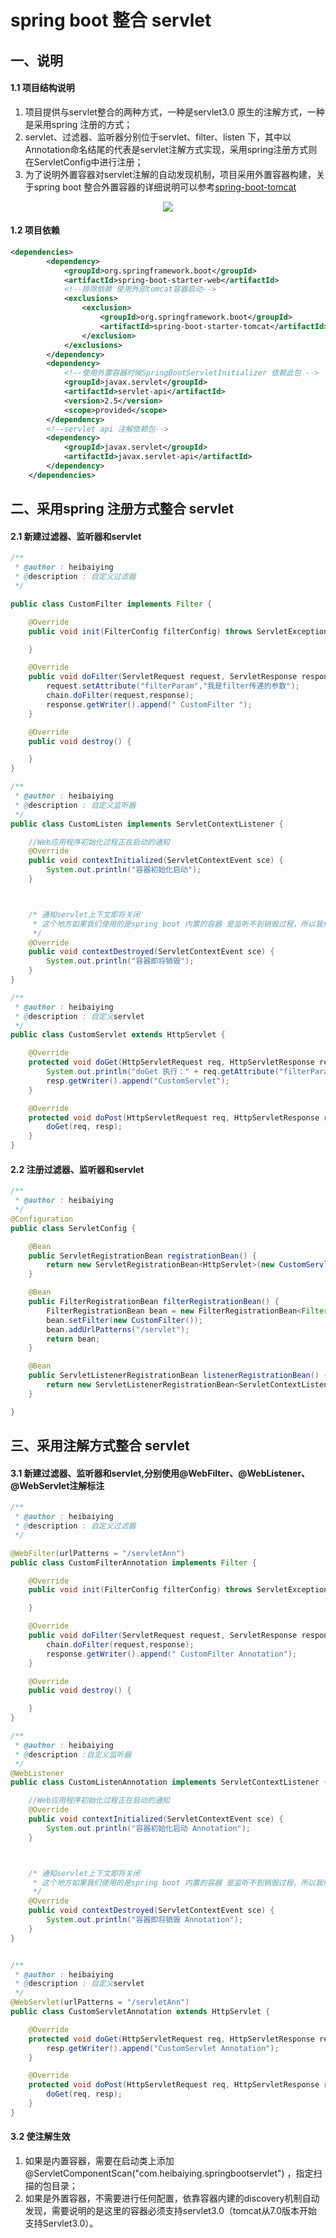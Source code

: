 # spring boot 整合 servlet 

## 一、说明

#### 1.1 项目结构说明

1. 项目提供与servlet整合的两种方式，一种是servlet3.0 原生的注解方式，一种是采用spring 注册的方式；
2. servlet、过滤器、监听器分别位于servlet、filter、listen 下，其中以Annotation命名结尾的代表是servlet注解方式实现，采用spring注册方式则在ServletConfig中进行注册；
3. 为了说明外置容器对servlet注解的自动发现机制，项目采用外置容器构建，关于spring boot 整合外置容器的详细说明可以参考[spring-boot-tomcat](https://github.com/heibaiying/spring-samples-for-all/tree/master/spring-boot/spring-boot-tomcat)

<div align="center"> <img src="https://github.com/heibaiying/spring-samples-for-all/blob/master/pictures/spring-boot-servlet.png"/> </div>

#### 1.2 项目依赖

```xml
<dependencies>
        <dependency>
            <groupId>org.springframework.boot</groupId>
            <artifactId>spring-boot-starter-web</artifactId>
            <!--排除依赖 使用外部tomcat容器启动-->
            <exclusions>
                <exclusion>
                    <groupId>org.springframework.boot</groupId>
                    <artifactId>spring-boot-starter-tomcat</artifactId>
                </exclusion>
            </exclusions>
        </dependency>
        <dependency>
            <!--使用外置容器时候SpringBootServletInitializer 依赖此包 -->
            <groupId>javax.servlet</groupId>
            <artifactId>servlet-api</artifactId>
            <version>2.5</version>
            <scope>provided</scope>
        </dependency>
        <!--servlet api 注解依赖包-->
        <dependency>
            <groupId>javax.servlet</groupId>
            <artifactId>javax.servlet-api</artifactId>
        </dependency>
    </dependencies>
```

## 二、采用spring 注册方式整合 servlet

#### 2.1 新建过滤器、监听器和servlet

```java
/**
 * @author : heibaiying
 * @description : 自定义过滤器
 */

public class CustomFilter implements Filter {

    @Override
    public void init(FilterConfig filterConfig) throws ServletException {

    }

    @Override
    public void doFilter(ServletRequest request, ServletResponse response, FilterChain chain) throws IOException, ServletException {
        request.setAttribute("filterParam","我是filter传递的参数");
        chain.doFilter(request,response);
        response.getWriter().append(" CustomFilter ");
    }

    @Override
    public void destroy() {

    }
}
```

```java
/**
 * @author : heibaiying
 * @description : 自定义监听器
 */
public class CustomListen implements ServletContextListener {

    //Web应用程序初始化过程正在启动的通知
    @Override
    public void contextInitialized(ServletContextEvent sce) {
        System.out.println("容器初始化启动");
    }



    /* 通知servlet上下文即将关闭
     * 这个地方如果我们使用的是spring boot 内置的容器 是监听不到销毁过程，所以我们使用了外置 tomcat 容器
     */
    @Override
    public void contextDestroyed(ServletContextEvent sce) {
        System.out.println("容器即将销毁");
    }
}
```

```java
/**
 * @author : heibaiying
 * @description : 自定义servlet
 */
public class CustomServlet extends HttpServlet {

    @Override
    protected void doGet(HttpServletRequest req, HttpServletResponse resp) throws ServletException, IOException {
        System.out.println("doGet 执行：" + req.getAttribute("filterParam"));
        resp.getWriter().append("CustomServlet");
    }

    @Override
    protected void doPost(HttpServletRequest req, HttpServletResponse resp) throws ServletException, IOException {
        doGet(req, resp);
    }
}
```

#### 2.2 注册过滤器、监听器和servlet

```java
/**
 * @author : heibaiying
 */
@Configuration
public class ServletConfig {

    @Bean
    public ServletRegistrationBean registrationBean() {
        return new ServletRegistrationBean<HttpServlet>(new CustomServlet(), "/servlet");
    }

    @Bean
    public FilterRegistrationBean filterRegistrationBean() {
        FilterRegistrationBean bean = new FilterRegistrationBean<Filter>();
        bean.setFilter(new CustomFilter());
        bean.addUrlPatterns("/servlet");
        return bean;
    }

    @Bean
    public ServletListenerRegistrationBean listenerRegistrationBean() {
        return new ServletListenerRegistrationBean<ServletContextListener>(new CustomListen());
    }

}
```

## 三、采用注解方式整合 servlet

#### 3.1 新建过滤器、监听器和servlet,分别使用@WebFilter、@WebListener、@WebServlet注解标注

```java
/**
 * @author : heibaiying
 * @description : 自定义过滤器
 */

@WebFilter(urlPatterns = "/servletAnn")
public class CustomFilterAnnotation implements Filter {

    @Override
    public void init(FilterConfig filterConfig) throws ServletException {

    }

    @Override
    public void doFilter(ServletRequest request, ServletResponse response, FilterChain chain) throws IOException, ServletException {
        chain.doFilter(request,response);
        response.getWriter().append(" CustomFilter Annotation");
    }

    @Override
    public void destroy() {

    }
}
```

```java
/**
 * @author : heibaiying
 * @description :自定义监听器
 */
@WebListener
public class CustomListenAnnotation implements ServletContextListener {

    //Web应用程序初始化过程正在启动的通知
    @Override
    public void contextInitialized(ServletContextEvent sce) {
        System.out.println("容器初始化启动 Annotation");
    }



    /* 通知servlet上下文即将关闭
     * 这个地方如果我们使用的是spring boot 内置的容器 是监听不到销毁过程，所以我们使用了外置 tomcat 容器
     */
    @Override
    public void contextDestroyed(ServletContextEvent sce) {
        System.out.println("容器即将销毁 Annotation");
    }
}
```

```java

/**
 * @author : heibaiying
 * @description : 自定义servlet
 */
@WebServlet(urlPatterns = "/servletAnn")
public class CustomServletAnnotation extends HttpServlet {

    @Override
    protected void doGet(HttpServletRequest req, HttpServletResponse resp) throws ServletException, IOException {
        resp.getWriter().append("CustomServlet Annotation");
    }

    @Override
    protected void doPost(HttpServletRequest req, HttpServletResponse resp) throws ServletException, IOException {
        doGet(req, resp);
    }
}
```

#### 3.2 使注解生效

1. 如果是内置容器，需要在启动类上添加@ServletComponentScan("com.heibaiying.springbootservlet") ，指定扫描的包目录；
2. 如果是外置容器，不需要进行任何配置，依靠容器内建的discovery机制自动发现，需要说明的是这里的容器必须支持servlet3.0（tomcat从7.0版本开始支持Servlet3.0）。